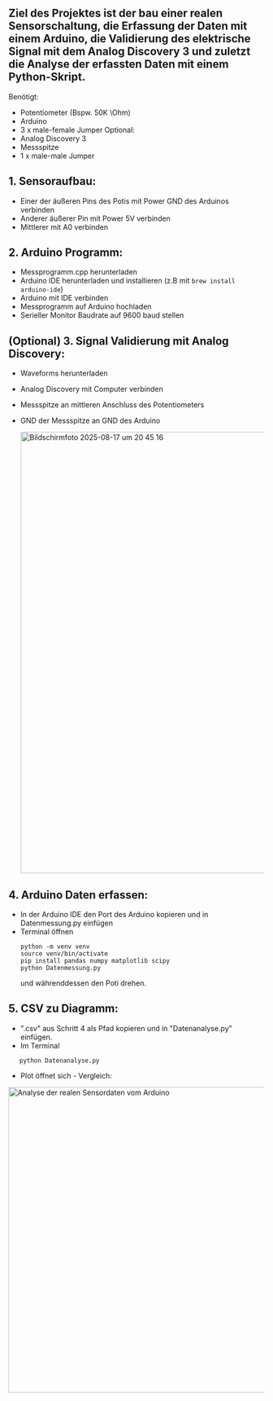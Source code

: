 ## Ziel des Projektes ist der bau einer realen Sensorschaltung, die Erfassung der Daten mit einem Arduino, die Validierung des elektrische Signal mit dem Analog Discovery 3 und zuletzt die Analyse der erfassten Daten mit einem Python-Skript.

Benötigt:
- Potentiometer (Bspw. 50K \Ohm)
- Arduino
- 3 x male-female Jumper
Optional:
- Analog Discovery 3
- Messspitze
- 1 x male-male Jumper


## 1. Sensoraufbau: 
- Einer der äußeren Pins des Potis mit Power GND des Arduinos verbinden
- Anderer äußerer Pin mit Power 5V verbinden
- Mittlerer mit A0 verbinden

## 2. Arduino Programm:
 - Messprogramm.cpp herunterladen
 - Arduino IDE herunterladen und installieren (z.B mit ```brew install arduino-ide```)
 - Arduino mit IDE verbinden
 - Messprogramm auf Arduino hochladen
 - Serieller Monitor Baudrate auf 9600 baud stellen
 
 ## (Optional) 3. Signal Validierung mit Analog Discovery:
 - Waveforms herunterladen
 - Analog Discovery mit Computer verbinden
 - Messspitze an mittleren Anschluss des Potentiometers
 - GND der Messspitze an GND des Arduino

   <img width="1470" height="867" alt="Bildschirmfoto 2025-08-17 um 20 45 16" src="https://github.com/user-attachments/assets/cd3c930c-f147-4766-8408-c561886891cc" />

 
 ## 4. Arduino Daten erfassen:
 - In der Arduino IDE den Port des Arduino kopieren und in Datenmessung.py einfügen
 - Terminal öffnen
   ```
   python -m venv venv
   source venv/bin/activate
   pip install pandas numpy matplotlib scipy
   python Datenmessung.py
   ```
   und währenddessen den Poti drehen.

 ## 5. CSV zu Diagramm:
 - ".csv" aus Schritt 4 als Pfad kopieren und in "Datenanalyse.py" einfügen.
 - Im Terminal
```
   python Datenanalyse.py
```
 - Plot öffnet sich - Vergleich: 
 <img width="1200" height="600" alt="Analyse der realen Sensordaten vom Arduino" src="https://github.com/user-attachments/assets/b5c5e7d6-16b2-42cc-8978-9ed3054f19af" />

